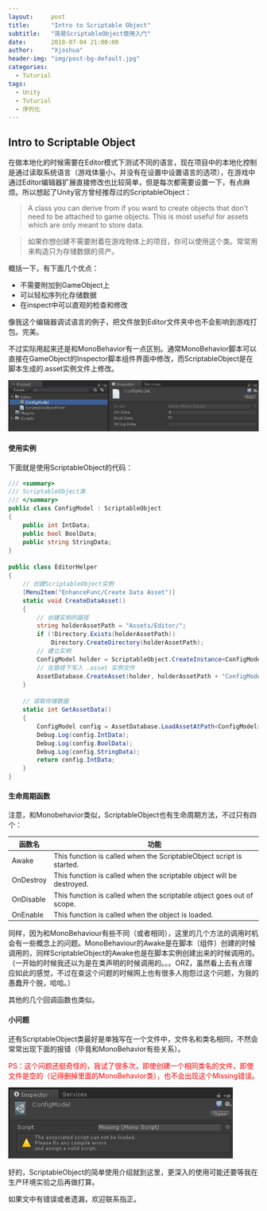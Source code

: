 ```yaml
---
layout:     post
title:      "Intro to Scriptable Object"
subtitle:   "简易ScriptableObject使用入门"
date:       2018-07-04 21:00:00
author:     "Xjoshua"
header-img: "img/post-bg-default.jpg"
categories:
  - Tuturial
tags:
  - Unity
  - Tuturial
  - 序列化
---
```


## Intro to Scriptable Object

在做本地化的时候需要在Editor模式下测试不同的语言，现在项目中的本地化控制是通过读取系统语言（游戏体量小，并没有在设置中设置语言的选项），在游戏中通过Editor编辑器扩展直接修改也比较简单，但是每次都需要设置一下，有点麻烦。所以想起了Unity官方曾经推荐过的ScriptableObject：

>A class you can derive from if you want to create objects that don't need to be attached to game objects. This is most useful for assets which are only meant to store data.

>如果你想创建不需要附着在游戏物体上的项目，你可以使用这个类。常常用来构造只为存储数据的资产。

概括一下，有下面几个优点：
* 不需要附加到GameObject上
* 可以轻松序列化存储数据
* 在inspect中可以直观的检查和修改
	
像我这个编辑器调试语言的例子，把文件放到Editor文件夹中也不会影响到游戏打包。完美。

不过实际用起来还是和MonoBehavior有一点区别。通常MonoBehavior脚本可以直接在GameObject的Inspector脚本组件界面中修改，而ScriptableObject是在脚本生成的.asset实例文件上修改。

![asset实例文件](https://raw.githubusercontent.com/XJoshua/XJoshua.github.io/master/_posts/Image/2018-07-04-asset实例文件.png)

#### 使用实例

下面就是使用ScriptableObject的代码：
```csharp
/// <summary>
/// ScriptableObject类
/// </summary>
public class ConfigModel : ScriptableObject
{
	public int IntData;
	public bool BoolData;
	public string StringData;
}
	
public class EditorHelper
{
	// 创建ScriptableObject实例
	[MenuItem("EnhanceFunc/Create Data Asset")]
	static void CreateDataAsset()
	{
		// 创建实例的路径
		string holderAssetPath = "Assets/Editor/";
		if (!Directory.Exists(holderAssetPath))
			Directory.CreateDirectory(holderAssetPath);
		// 建立实例
		ConfigModel holder = ScriptableObject.CreateInstance<ConfigModel>();
		// 在路径下写入 .asset 实例文件
		AssetDatabase.CreateAsset(holder, holderAssetPath + "ConfigModel.asset");
	}
		
	// 读取存储数据
	static int GetAssetData()
	{
		ConfigModel config = AssetDatabase.LoadAssetAtPath<ConfigModel>("Assets/Editor/ConfigModel.asset");
		Debug.Log(config.IntData);
		Debug.Log(config.BoolData);
		Debug.Log(config.StringData);
		return config.IntData;
	}
}
```
#### 生命周期函数

注意，和Monobehavior类似，ScriptableObject也有生命周期方法，不过只有四个：

函数名 | 功能
-------|--------------
Awake |	This function is called when the ScriptableObject script is started.
OnDestroy | This function is called when the scriptable object will be destroyed.
OnDisable | This function is called when the scriptable object goes out of scope.
OnEnable | This function is called when the object is loaded.

同样，因为和MonoBehaviour有些不同（或者相同），这里的几个方法的调用时机会有一些概念上的问题。MonoBehaviour的Awake是在脚本（组件）创建的时候调用的，同样ScriptableObject的Awake也是在脚本实例创建出来的时候调用的。（一开始的时候我还以为是在类声明的时候调用的。。。ORZ，虽然看上去有点理应如此的感觉，不过在查这个问题的时候网上也有很多人抱怨过这个问题，为我的愚蠢开个脱，哈哈。）

其他的几个回调函数也类似。

#### 小问题

还有ScriptableObject类最好是单独写在一个文件中，文件名和类名相同，不然会常常出现下面的报错（毕竟和MonoBehavior有些关系）。

<font color=red>PS：这个问题还挺奇怪的，我试了很多次，即使创建一个相同类名的文件，即使文件是空的（记得删掉里面的MonoBehavior类），也不会出现这个Missing错误。</font>

![missing_warning](https://raw.githubusercontent.com/XJoshua/XJoshua.github.io/master/_posts/Image/2018-07-04-missing_warning.png)

好的，ScriptableObject的简单使用介绍就到这里，更深入的使用可能还要等我在生产环境实验之后再做打算。

如果文中有错误或者遗漏，欢迎联系指正。
